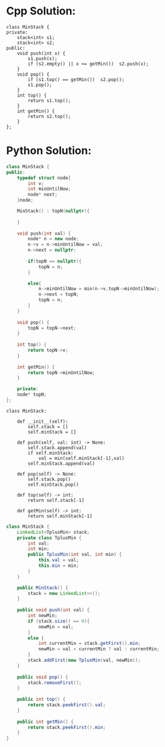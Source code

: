 # Cpp Solution:
    class MinStack {
    private:
	    stack<int> s1;
	    stack<int> s2;
    public:
	    void push(int x) {
		    s1.push(x);
		    if (s2.empty() || x <= getMin())  s2.push(x);	    
        }
        void pop() {
		    if (s1.top() == getMin())  s2.pop();
		    s1.pop();
	    }
        int top() {
		    return s1.top();
	    }
        int getMin() {
		    return s2.top();
	    }
    };


# Python Solution:
```cpp
class MinStack {
public:
    typedef struct node{
        int v;
        int minUntilNow;
        node* next;
    }node;

    MinStack() : topN(nullptr){
        
    }
    
    void push(int val) {
        node* n = new node;
        n->v = n->minUntilNow = val;
        n->next = nullptr;
        
        if(topN == nullptr){
            topN = n;
        }

        else{
            n->minUntilNow = min(n->v,topN->minUntilNow);
            n->next = topN;
            topN = n;
        }
    }
    
    void pop() {
        topN = topN->next;
    }
    
    int top() {
        return topN->v;
    }
    
    int getMin() {
        return topN->minUntilNow;
    }

    private:
    node* topN;
};
```

```Python3
class MinStack:

    def __init__(self):
        self.stack = []
        self.minStack = []

    def push(self, val: int) -> None:
        self.stack.append(val)
        if self.minStack:
            val = min(self.minStack[-1],val)
        self.minStack.append(val)

    def pop(self) -> None:
        self.stack.pop()
        self.minStack.pop()

    def top(self) -> int:
        return self.stack[-1]

    def getMin(self) -> int:
        return self.minStack[-1]
```

```Java
class MinStack {
    LinkedList<TplusMin> stack;
    private class TplusMin {
        int val;
        int min;
        public TplusMin(int val, int min) {
            this.val = val;
            this.min = min;
        }
    }

    public MinStack() {
        stack = new LinkedList<>();
    }
    
    public void push(int val) {
        int newMin;
        if (stack.size() == 0){
            newMin = val;
        }
        else {
            int currentMin = stack.getFirst().min;
            newMin = val < currentMin ? val : currentMin;
        }
        stack.addFirst(new TplusMin(val, newMin));
    }
    
    public void pop() {
        stack.removeFirst();
    }
    
    public int top() {
        return stack.peekFirst().val;
    }
    
    public int getMin() {
        return stack.peekFirst().min;
    }
}
```
